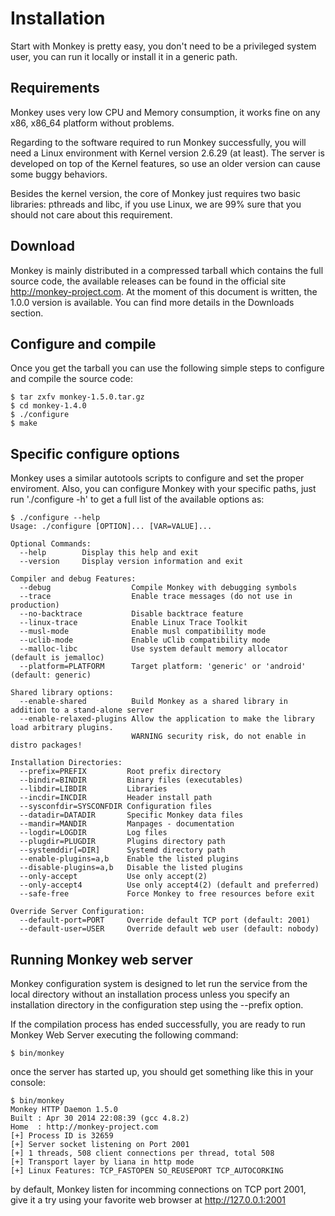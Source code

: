 # Installation

Start with Monkey is pretty easy, you don't need to be a privileged system user, you can run it locally or install it in a generic path.

## Requirements

Monkey uses very low CPU and Memory consumption, it works fine on any x86, x86_64 platform without problems.

Regarding to the software required to run Monkey successfully, you will need a Linux environment with Kernel version 2.6.29 (at least). The server is developed on top of the Kernel features, so use an older version can cause some buggy behaviors.

Besides the kernel version, the core of Monkey just requires two basic libraries: pthreads and libc, if you use Linux, we are 99% sure that you should not care about this requirement.

## Download

Monkey is mainly distributed in a compressed tarball which contains the full source code, the available releases can be found in the official site http://monkey-project.com. At the moment of this document is written, the 1.0.0 version is available. You can find more details in the Downloads section.

## Configure and compile

Once you get the tarball you can use the following simple steps to configure and compile the source code:

```shell
$ tar zxfv monkey-1.5.0.tar.gz
$ cd monkey-1.4.0
$ ./configure
$ make
```

## Specific configure options

Monkey uses a similar autotools scripts to configure and set the proper enviroment. Also, you can configure Monkey with your specific paths, just run './configure -h' to get a full list of the available options as:

```shell
$ ./configure --help
Usage: ./configure [OPTION]... [VAR=VALUE]...

Optional Commands:
  --help        Display this help and exit
  --version     Display version information and exit

Compiler and debug Features:
  --debug                  Compile Monkey with debugging symbols
  --trace                  Enable trace messages (do not use in production)
  --no-backtrace           Disable backtrace feature
  --linux-trace            Enable Linux Trace Toolkit
  --musl-mode              Enable musl compatibility mode
  --uclib-mode             Enable uClib compatibility mode
  --malloc-libc            Use system default memory allocator (default is jemalloc)
  --platform=PLATFORM      Target platform: 'generic' or 'android' (default: generic)

Shared library options:
  --enable-shared          Build Monkey as a shared library in addition to a stand-alone server
  --enable-relaxed-plugins Allow the application to make the library load arbitrary plugins.
                           WARNING security risk, do not enable in distro packages!

Installation Directories:
  --prefix=PREFIX         Root prefix directory
  --bindir=BINDIR         Binary files (executables)
  --libdir=LIBDIR         Libraries
  --incdir=INCDIR         Header install path
  --sysconfdir=SYSCONFDIR Configuration files
  --datadir=DATADIR       Specific Monkey data files
  --mandir=MANDIR         Manpages - documentation
  --logdir=LOGDIR         Log files
  --plugdir=PLUGDIR       Plugins directory path
  --systemddir[=DIR]      Systemd directory path
  --enable-plugins=a,b    Enable the listed plugins
  --disable-plugins=a,b   Disable the listed plugins
  --only-accept           Use only accept(2)
  --only-accept4          Use only accept4(2) (default and preferred)
  --safe-free             Force Monkey to free resources before exit

Override Server Configuration:
  --default-port=PORT     Override default TCP port (default: 2001)
  --default-user=USER     Override default web user (default: nobody)
```


## Running Monkey web server

Monkey configuration system is designed to let run the service from the local directory without an installation process unless you specify an installation directory in the configuration step using the --prefix option.

If the compilation process has ended successfully, you are ready to run Monkey Web Server executing the following command:

```shell
$ bin/monkey
```

once the server has started up, you should get something like this in your console:

```shell
$ bin/monkey
Monkey HTTP Daemon 1.5.0
Built : Apr 30 2014 22:08:39 (gcc 4.8.2)
Home  : http://monkey-project.com
[+] Process ID is 32659
[+] Server socket listening on Port 2001
[+] 1 threads, 508 client connections per thread, total 508
[+] Transport layer by liana in http mode
[+] Linux Features: TCP_FASTOPEN SO_REUSEPORT TCP_AUTOCORKING
```

by default, Monkey listen for incomming connections on TCP port 2001, give it a try using your favorite web browser at http://127.0.0.1:2001
